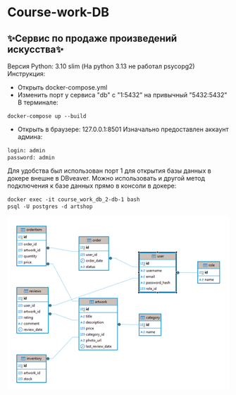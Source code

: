 # Course-work-DB
## ✨Сервис по продаже произведений искусства✨
Версия Python: 3.10 slim (На python 3.13 не работал psycopg2)
Инструкция:
- Открыть docker-compose.yml
- Изменить порт у сервиса "db" с "1:5432" на привычный "5432:5432"
В терминале: 
```
docker-compose up --build
```
- Открыть в браузере: 127.0.0.1:8501
Изначально предоставлен аккаунт админа:
```
login: admin
password: admin
```
Для удобства был использован порт 1 для открытия базы данных в докере внешне в DBveaver.
Можно использовать и другой метод подключения к базе данных прямо в консоли в докере:
```
docker exec -it course_work_db_2-db-1 bash
psql -U postgres -d artshop
```

![alt text](image-1.png)
